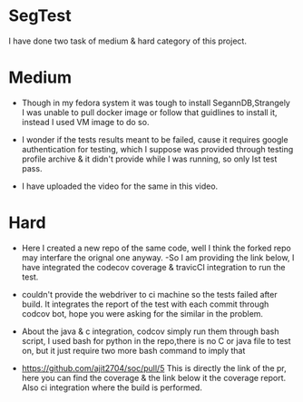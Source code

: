 # SegTest

   I have done two task of medium & hard category of this project.
   
   
# Medium
    
    
    
  - Though in my fedora system it was tough to install SegannDB,Strangely I was unable to pull docker image or follow that guidlines to install it, instead I used VM image to do so.
  
   - I wonder if the tests results meant to be failed, cause it requires google authentication for testing, which I suppose was provided through testing profile archive & it didn't provide while I was running, so only Ist test pass.
   
   - I have uploaded the video for the same in this video.
   
   
 # Hard
      
   - Here I created a new repo of the same code, well I think the forked repo may interfare the orignal one anyway.
    -So I am providing the link below, I have integrated the codecov coverage & travicCI integration to run the test. 
    
   - couldn't provide the webdriver to ci machine so the tests failed after build. It integrates the report of the test with each commit through codcov bot, hope you were asking for the similar in the problem.
   
   - About the java & c integration, codcov simply run them through bash script, I used bash for python in the repo,there is no
   C or java file to test on, but it just require two more bash command to imply that
   -  https://github.com/ajit2704/soc/pull/5
   This is directly the link of the pr, here you can find the coverage & the link below it the coverage report.
   Also ci integration where the build is performed.

